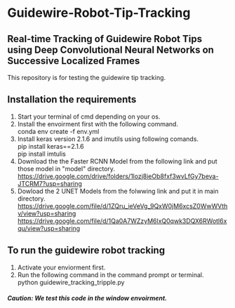 # Guidewire-Robot-Tip-Tracking
## Real-time Tracking of Guidewire Robot Tips using Deep Convolutional Neural Networks on Successive Localized  Frames
This repository is for testing the guidewire tip tracking.
## Installation the requirements
  1. Start your terminal of cmd depending on your os.
  2. Install the envoirment first with the following command.<br />
     conda env create -f env.yml
  3. Install keras version 2.1.6 and imutils using following comands.<br />
     pip install keras==2.1.6 <br />
     pip install imtulis
  4. Download the the Faster RCNN Model from the following link and put those model in "model" directory.<br />
      https://drive.google.com/drive/folders/1lozj8ieOb8fxf3wvLfGy7beva-JTCRM7?usp=sharing
  5. Dowload the 2 UNET Models from the folwwing link and put it in main directory.<br />
      https://drive.google.com/file/d/1ZQru_ieVeVg_9QxW0jM6xcsZ0WwWVthv/view?usp=sharing
      https://drive.google.com/file/d/1Qa0A7WZzyM6lxQ0qwk3DQX6RWotl6xqu/view?usp=sharing
 ##  To run the guidewire robot tracking
  1. Activate your enviorment first.
  2. Run the following command in the command prompt or terminal.<br />
      python guidewire_tracking_tripple.py
  
  ####  *Caution: We test this code in the window envoirment.*
